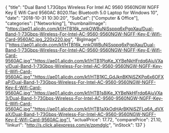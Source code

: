{
	"title": "Dual Band 1.73Gbps Wireless For Intel AC 9560 9560NGW NGFF Key E Wifi Card 9560AC 8020.11ac Bluetooth 5.0 Laptop for Windows 10",
	"date": "2018-10-31 10:30:20",
	"SubCat": ["Computer & Office"],
	"categories": ["Networking"],
	"thumbnailImage": "https://ae01.alicdn.com/kf/HTB16k_nnkOWBuNjSsppq6xPgpXau/Dual-Band-1-73Gbps-Wireless-For-Intel-AC-9560-9560NGW-NGFF-Key-E-Wifi-Card-9560AC.jpg_220x220.jpg",
	"BigImage": ["https://ae01.alicdn.com/kf/HTB16k_nnkOWBuNjSsppq6xPgpXau/Dual-Band-1-73Gbps-Wireless-For-Intel-AC-9560-9560NGW-NGFF-Key-E-Wifi-Card-9560AC.jpg","https://ae01.alicdn.com/kf/HTB1PlqKe_XYBeNkHFrdq6AiuVXav/Dual-Band-1-73Gbps-Wireless-For-Intel-AC-9560-9560NGW-NGFF-Key-E-Wifi-Card-9560AC.jpg","https://ae01.alicdn.com/kf/HTB1KC_GdJknBKNjSZKPq6x6OFXaP/Dual-Band-1-73Gbps-Wireless-For-Intel-AC-9560-9560NGW-NGFF-Key-E-Wifi-Card-9560AC.jpg","https://ae01.alicdn.com/kf/HTB1s8iKe_XYBeNkHFrdq6AiuVXa3/Dual-Band-1-73Gbps-Wireless-For-Intel-AC-9560-9560NGW-NGFF-Key-E-Wifi-Card-9560AC.jpg","https://ae01.alicdn.com/kf/HTB1aXkOdHArBKNjSZFLq6A_dVXaX/Dual-Band-1-73Gbps-Wireless-For-Intel-AC-9560-9560NGW-NGFF-Key-E-Wifi-Card-9560AC.jpg"],
	"actualPrice": 17.72,
	"comparePrice": 21.10,
	"linkurl": "http://s.click.aliexpress.com/e/zpmdgIc",
	"inStock": 137
}
